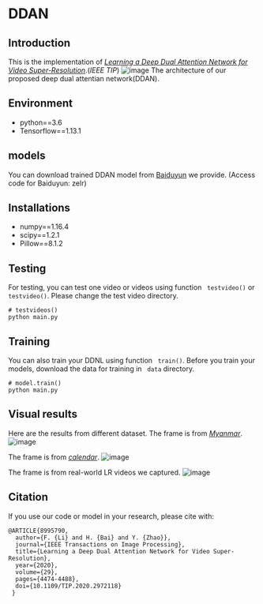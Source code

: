 # DDAN
## Introduction
This is the implementation of [*Learning a Deep Dual Attention Network
for Video Super-Resolution*](https://ieeexplore.ieee.org/document/8995790).(*IEEE TIP*)
![image](https://github.com/lifengshiwo/DDAN/blob/main/figures/DDAN.png)
The architecture of our proposed deep dual attentian network(DDAN).
## Environment
+ python==3.6 
+ Tensorflow==1.13.1
## models
You can download trained DDAN model from [Baiduyun](https://pan.baidu.com/s/1S65vewNAShIPqbvrZLrX1w) we provide. 
(Access code for Baiduyun: zelr)
## Installations
+ numpy==1.16.4
+ scipy==1.2.1
+ Pillow==8.1.2
## Testing
For testing, you can test one video or videos using function ``` testvideo()``` or ``` testvideo()```. Please change the test video directory.
```
# testvideos()
python main.py
```
## Training
You can also train your DDNL using function ``` train()```. Before you train your models, download the data for training in ``` data``` directory.
```
# model.train()
python main.py
```
## Visual results
Here are the results from different dataset.
The frame is from [*Myanmar*](https://ieeexplore.ieee.org/document/7444187).
![image](https://github.com/lifengshiwo/DDAN/blob/main/figures/vis1.png)

The frame is from [*calendar*](https://openaccess.thecvf.com/content_cvpr_2017/papers/Caballero_Real-Time_Video_Super-Resolution_CVPR_2017_paper.pdf). 
![image](https://github.com/lifengshiwo/DDAN/blob/main/figures/vis2.png)


The frame is from real-world LR videos we captured.
![image](https://github.com/lifengshiwo/DDAN/blob/main/figures/vis3.png)

## Citation
If you use our code or model in your research, please cite with:
```
@ARTICLE{8995790,
  author={F. {Li} and H. {Bai} and Y. {Zhao}},
  journal={IEEE Transactions on Image Processing},
  title={Learning a Deep Dual Attention Network for Video Super-Resolution},
  year={2020},
  volume={29},
  pages={4474-4488},
  doi={10.1109/TIP.2020.2972118}
 }
```
